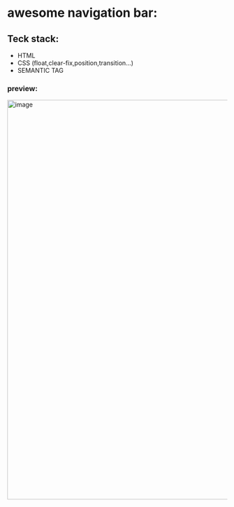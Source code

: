 # awesome navigation bar:

## Teck stack:

- HTML
- CSS (float,clear-fix,position,transition...)
- SEMANTIC TAG

### preview:
<img width="913" alt="image" src="https://user-images.githubusercontent.com/92440897/192696871-cbea93c7-361b-48e8-bdf2-84108806a496.png">


